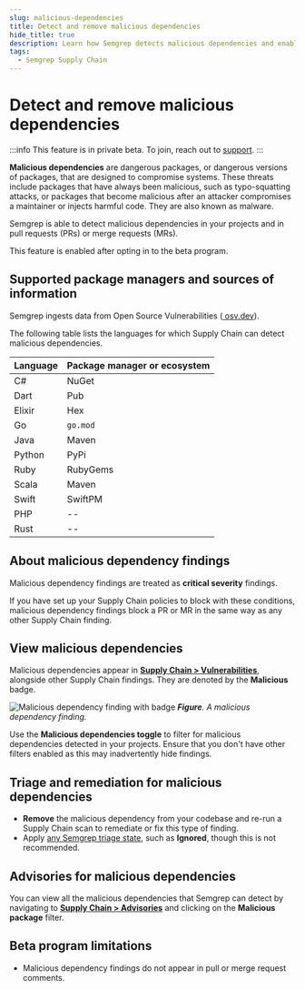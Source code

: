 ```yaml
---
slug: malicious-dependencies
title: Detect and remove malicious dependencies
hide_title: true
description: Learn how Semgrep detects malicious dependencies and enable malicious dependency detection in your Supply Chain scans.
tags:
  - Semgrep Supply Chain
---
```


# Detect and remove malicious dependencies

:::info
This feature is in private beta. To join, reach out to [support](/support).
:::

**Malicious dependencies** are dangerous packages, or dangerous versions of packages, that are designed to compromise systems. These threats include packages that have always been malicious, such as typo-squatting attacks, or packages that become malicious after an attacker compromises a maintainer or injects harmful code. They are also known as malware.

Semgrep is able to detect malicious dependencies in your projects and in pull requests (PRs) or merge requests (MRs).

This feature is enabled after opting in to the beta program.

## Supported package managers and sources of information

Semgrep ingests data from Open Source Vulnerabilities ([<i class="fas fa-external-link fa-xs"></i>  osv.dev](https://osv.dev/)).

The following table lists the languages for which Supply Chain can detect malicious dependencies.

| Language | Package manager or ecosystem |
| :---- | :---- |
| C\# | NuGet |
| Dart | Pub |
| Elixir | Hex |
| Go | `go.mod` |
| Java | Maven |
| Python | PyPi |
| Ruby | RubyGems |
| Scala | Maven |
| Swift | SwiftPM |
| PHP | \-- |
| Rust | \-- |

## About malicious dependency findings

Malicious dependency findings are treated as **critical severity** findings.

If you have set up your Supply Chain policies to block with these conditions, malicious dependency findings block a PR or MR in the same way as any other Supply Chain finding.

<!--  No way to do this currently
## Enable or disable malicious dependency detection

1. Click Settings \> …
-->

## View malicious dependencies

Malicious dependencies appear in [**Supply Chain > Vulnerabilities**](https://semgrep.dev/orgs/-/supply-chain/vulnerabilities?primary=true&tab=open&last_opened=All+time), alongside other Supply Chain findings. They are denoted by the **Malicious** badge.

![Malicious dependency finding with badge](/img/findings-maldeps.png)
_**Figure**. A malicious dependency finding._

Use the **Malicious dependencies <i class="fa-solid fa-toggle-large-on"></i> toggle** to filter for malicious dependencies detected in your projects. Ensure that you don't have other filters enabled as this may inadvertently hide findings.

## Triage and remediation for malicious dependencies

- **Remove** the malicious dependency from your codebase and re-run a Supply Chain scan to remediate or fix this type of finding.
- Apply [any Semgrep triage state](/semgrep-supply-chain/triage-and-remediation#ignore-findings), such as **Ignored**, though this is not recommended.

## Advisories for malicious dependencies

You can view all the malicious dependencies that Semgrep can detect by navigating to [**Supply Chain > Advisories**](https://semgrep.dev/orgs/-/supply-chain/advisories) and clicking on the **<i class="fa-solid fa-square-check"></i> Malicious package** filter.

## Beta program limitations

- Malicious dependency findings do not appear in pull or merge request comments.
